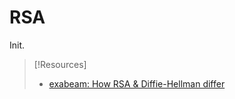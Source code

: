 
# RSA
Init.

> [!Resources]
> - [exabeam: How RSA & Diffie-Hellman differ](https://www.exabeam.com/information-security/rsa-algorithm/)

